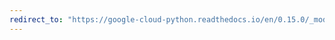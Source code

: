 ```yaml
---
redirect_to: "https://google-cloud-python.readthedocs.io/en/0.15.0/_modules/gcloud/pubsub/iam.html"
---
```


